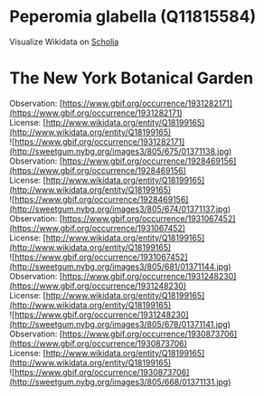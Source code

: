 
Peperomia glabella (Q11815584)
==============================
  
Visualize Wikidata on [Scholia](https://scholia.toolforge.org/taxon/Q11815584)
# The New York Botanical Garden
  
Observation: [https://www.gbif.org/occurrence/1931282171](https://www.gbif.org/occurrence/1931282171)  
License: [http://www.wikidata.org/entity/Q18199165](http://www.wikidata.org/entity/Q18199165)  
![https://www.gbif.org/occurrence/1931282171](http://sweetgum.nybg.org/images3/805/675/01371138.jpg)  
Observation: [https://www.gbif.org/occurrence/1928469156](https://www.gbif.org/occurrence/1928469156)  
License: [http://www.wikidata.org/entity/Q18199165](http://www.wikidata.org/entity/Q18199165)  
![https://www.gbif.org/occurrence/1928469156](http://sweetgum.nybg.org/images3/805/674/01371137.jpg)  
Observation: [https://www.gbif.org/occurrence/1931067452](https://www.gbif.org/occurrence/1931067452)  
License: [http://www.wikidata.org/entity/Q18199165](http://www.wikidata.org/entity/Q18199165)  
![https://www.gbif.org/occurrence/1931067452](http://sweetgum.nybg.org/images3/805/681/01371144.jpg)  
Observation: [https://www.gbif.org/occurrence/1931248230](https://www.gbif.org/occurrence/1931248230)  
License: [http://www.wikidata.org/entity/Q18199165](http://www.wikidata.org/entity/Q18199165)  
![https://www.gbif.org/occurrence/1931248230](http://sweetgum.nybg.org/images3/805/678/01371141.jpg)  
Observation: [https://www.gbif.org/occurrence/1930873706](https://www.gbif.org/occurrence/1930873706)  
License: [http://www.wikidata.org/entity/Q18199165](http://www.wikidata.org/entity/Q18199165)  
![https://www.gbif.org/occurrence/1930873706](http://sweetgum.nybg.org/images3/805/668/01371131.jpg)
